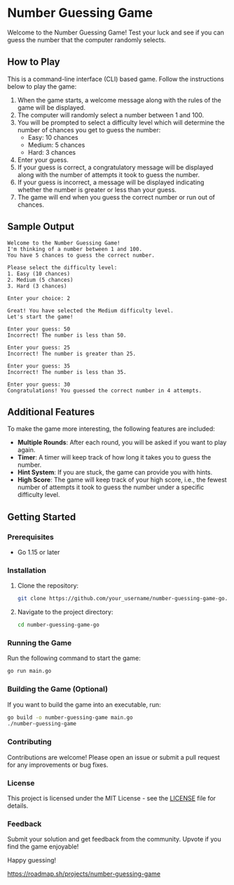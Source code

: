 # Number Guessing Game

Welcome to the Number Guessing Game! Test your luck and see if you can guess the number that the computer randomly selects.

## How to Play

This is a command-line interface (CLI) based game. Follow the instructions below to play the game:

1. When the game starts, a welcome message along with the rules of the game will be displayed.
2. The computer will randomly select a number between 1 and 100.
3. You will be prompted to select a difficulty level which will determine the number of chances you get to guess the number:
    - Easy: 10 chances
    - Medium: 5 chances
    - Hard: 3 chances
4. Enter your guess.
5. If your guess is correct, a congratulatory message will be displayed along with the number of attempts it took to guess the number.
6. If your guess is incorrect, a message will be displayed indicating whether the number is greater or less than your guess.
7. The game will end when you guess the correct number or run out of chances.

## Sample Output

```
Welcome to the Number Guessing Game!
I'm thinking of a number between 1 and 100.
You have 5 chances to guess the correct number.

Please select the difficulty level:
1. Easy (10 chances)
2. Medium (5 chances)
3. Hard (3 chances)

Enter your choice: 2

Great! You have selected the Medium difficulty level.
Let's start the game!

Enter your guess: 50
Incorrect! The number is less than 50.

Enter your guess: 25
Incorrect! The number is greater than 25.

Enter your guess: 35
Incorrect! The number is less than 35.

Enter your guess: 30
Congratulations! You guessed the correct number in 4 attempts.
```

## Additional Features

To make the game more interesting, the following features are included:

- **Multiple Rounds**: After each round, you will be asked if you want to play again.
- **Timer**: A timer will keep track of how long it takes you to guess the number.
- **Hint System**: If you are stuck, the game can provide you with hints.
- **High Score**: The game will keep track of your high score, i.e., the fewest number of attempts it took to guess the number under a specific difficulty level.

## Getting Started

### Prerequisites

- Go 1.15 or later

### Installation

1. Clone the repository:
   ```sh
   git clone https://github.com/your_username/number-guessing-game-go.git
   ```
2. Navigate to the project directory:
   ```sh
   cd number-guessing-game-go
   ```

### Running the Game

Run the following command to start the game:
```sh
go run main.go
```

### Building the Game (Optional)

If you want to build the game into an executable, run:
```sh
go build -o number-guessing-game main.go
./number-guessing-game
```

### Contributing

Contributions are welcome! Please open an issue or submit a pull request for any improvements or bug fixes.

### License

This project is licensed under the MIT License - see the [LICENSE](LICENSE) file for details.

### Feedback

Submit your solution and get feedback from the community. Upvote if you find the game enjoyable!

Happy guessing!

https://roadmap.sh/projects/number-guessing-game